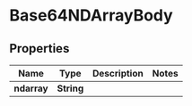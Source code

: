 
# Base64NDArrayBody

## Properties
Name | Type | Description | Notes
------------ | ------------- | ------------- | -------------
**ndarray** | **String** |  | 



